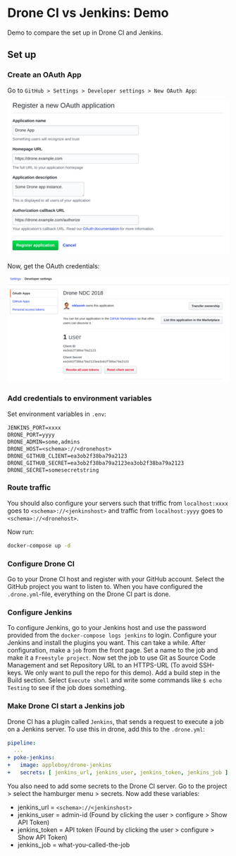 # Drone CI vs Jenkins: Demo

Demo to compare the set up in Drone CI and Jenkins.

## Set up

### Create an OAuth App
Go to `GitHub > Settings > Developer settings > New OAuth App`:

![Create OAuth app on GitHub](create-oauth-app-github.png)

Now, get the OAuth credentials:

![OAuth credentials](get-secrets-from-oauth-app.png)

### Add credentials to environment variables
Set environment variables in `.env`:

```
JENKINS_PORT=xxxx
DRONE_PORT=yyyy
DRONE_ADMIN=some,admins
DRONE_HOST=<schema>://<dronehost>
DRONE_GITHUB_CLIENT=ea3ob2f38ba79a2123
DRONE_GITHUB_SECRET=ea3ob2f38ba79a2123ea3ob2f38ba79a2123
DRONE_SECRET=somesecretstring
```

### Route traffic
You should also configure your servers such that triffic from `localhost:xxxx` goes to `<schema>://<jenkinshost>` and traffic from `localhost:yyyy` goes to `<schema>://<dronehost>`.

Now run:

```bash
docker-compose up -d
```

### Configure Drone CI
Go to your Drone CI host and register with your GitHub account. Select the GitHub project you want to listen to. When you have configured the `.drone.yml`-file, everything on the Drone CI part is done.

### Configure Jenkins
To configure Jenkins, go to your Jenkins host and use the password provided from the `docker-compose logs jenkins` to login. Configure your Jenkins and install the plugins you want. This can take a while. After configuration, make a `job` from the front page. Set a name to the job and make it a `Freestyle project`. Now set the job to use Git as Source Code Management and set Repository URL to an HTTPS-URL (To avoid SSH-keys. We only want to pull the repo for this demo). Add a build step in the Build section. Select `Execute shell` and write some commands like `$ echo Testing` to see if the job does something.

### Make Drone CI start a Jenkins job
Drone CI has a plugin called `Jenkins`, that sends a request to execute a job on a Jenkins server. To use this in drone, add this to the `.drone.yml`:

```yml
pipeline:
  ...
+ poke-jenkins:
+   image: appleboy/drone-jenkins
+   secrets: [ jenkins_url, jenkins_user, jenkins_token, jenkins_job ]
```

You also need to add some secrets to the Drone CI server. Go to the project > select the hamburger menu > secrets. Now add these variables:

- jenkins_url = `<schema>://<jenkinshost>`
- jenkins_user = admin-id (Found by clicking the user > configure > Show API Token)
- jenkins_token = API token (Found by clicking the user > configure > Show API Token)
- jenkins_job = what-you-called-the-job
